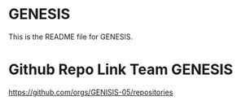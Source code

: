 # GENESIS
This is the README file for GENESIS.

# Github Repo Link Team GENESIS
https://github.com/orgs/GENISIS-05/repositories
